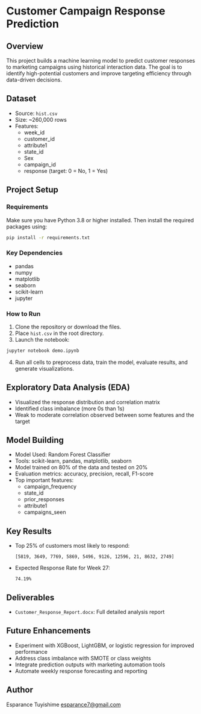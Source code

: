 # Customer Campaign Response Prediction

## Overview

This project builds a machine learning model to predict customer responses to marketing campaigns using historical interaction data. The goal is to identify high-potential customers and improve targeting efficiency through data-driven decisions.

## Dataset

- Source: `hist.csv`  
- Size: ~260,000 rows  
- Features:
  - week_id
  - customer_id
  - attribute1
  - state_id
  - Sex
  - campaign_id
  - response (target: 0 = No, 1 = Yes)

## Project Setup

### Requirements

Make sure you have Python 3.8 or higher installed. Then install the required packages using:

```bash
pip install -r requirements.txt
```

### Key Dependencies

- pandas
- numpy
- matplotlib
- seaborn
- scikit-learn
- jupyter

### How to Run

1. Clone the repository or download the files.
2. Place `hist.csv` in the root directory.
3. Launch the notebook:

```bash
jupyter notebook demo.ipynb
```

4. Run all cells to preprocess data, train the model, evaluate results, and generate visualizations.

## Exploratory Data Analysis (EDA)

- Visualized the response distribution and correlation matrix
- Identified class imbalance (more 0s than 1s)
- Weak to moderate correlation observed between some features and the target

## Model Building

- Model Used: Random Forest Classifier
- Tools: scikit-learn, pandas, matplotlib, seaborn
- Model trained on 80% of the data and tested on 20%
- Evaluation metrics: accuracy, precision, recall, F1-score
- Top important features:
  - campaign_frequency
  - state_id
  - prior_responses
  - attribute1
  - campaigns_seen

## Key Results

- Top 25% of customers most likely to respond:
  ```
  [5819, 3649, 7769, 5869, 5496, 9126, 12596, 21, 8632, 2749]
  ```

- Expected Response Rate for Week 27:
  ```
  74.19%
  ```

## Deliverables

- `Customer_Response_Report.docx`: Full detailed analysis report

## Future Enhancements

- Experiment with XGBoost, LightGBM, or logistic regression for improved performance
- Address class imbalance with SMOTE or class weights
- Integrate prediction outputs with marketing automation tools
- Automate weekly response forecasting and reporting

## Author
Esparance Tuyishime
esparance7@gmail.com 
